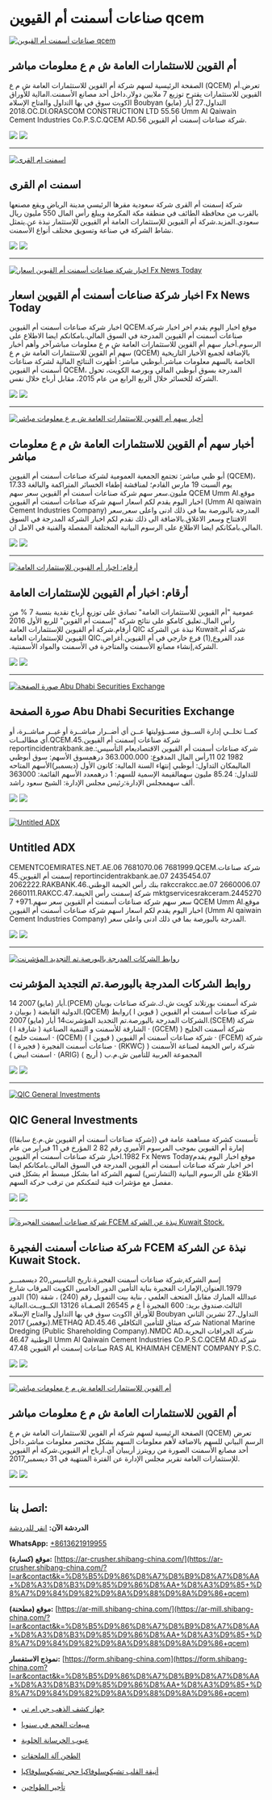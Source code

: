 # صناعات أسمنت أم القيوين qcem

<a href="https://swt.shibang-china.com/?l=ar&img&k=%D8%B5%D9%86%D8%A7%D8%B9%D8%A7%D8%AA+%D8%A3%D8%B3%D9%85%D9%86%D8%AA+%D8%A3%D9%85+%D8%A7%D9%84%D9%82%D9%8A%D9%88%D9%8A%D9%86+qcem" target="_blank">![صناعات أسمنت أم القيوين qcem](http://static.shibang-china.com/all-800x300/1055.jpg)</a>

## أم القوين للاستثمارات العامة ش م ع معلومات مباشر
الصفحة الرئيسية لسهم شركة أم القوين للاستثمارات العامة ش م ع (QCEM) تعرض.أم القيوين للاستثمارات يقترح توزيع 7 ملايين دولار.داخل أحد مصانع الأسمنت.اﻟﻣﺎﻟﯾﺔ ﻟﻸوراق اﻟﮐوﯾت ﺳوق ﻓﻲ ﺑﮭﺎ اﻟﺗداول واﻟﻣﺗﺎح اﻹﺳﻼﻣ Boubyan التداول.27 أيار (مايو) 2018.OC.DI.ORASCOM CONSTRUCTION LTD 55.56 Umm Al Qaiwain Cement Industries Co.P.S.C.QCEM AD.شركة صناعات إسمنت أم القيوين 56.


<a href="https://whatsapp.shibangsoft.com/WhatsApp.php" target="_blank" title="WhatsApp">![](http://static.shibang-china.com/icon/whatsapp.png)</a> <a href="https://swt.shibang-china.com/?l=ar&icon&k=%D8%B5%D9%86%D8%A7%D8%B9%D8%A7%D8%AA+%D8%A3%D8%B3%D9%85%D9%86%D8%AA+%D8%A3%D9%85+%D8%A7%D9%84%D9%82%D9%8A%D9%88%D9%8A%D9%86+qcem" target="_blank">![](http://static.shibang-china.com/icon/chat-ar.png)</a>

---

<a href="https://swt.shibang-china.com/?l=ar&img&k=%D8%B5%D9%86%D8%A7%D8%B9%D8%A7%D8%AA+%D8%A3%D8%B3%D9%85%D9%86%D8%AA+%D8%A3%D9%85+%D8%A7%D9%84%D9%82%D9%8A%D9%88%D9%8A%D9%86+qcem" target="_blank">![اسمنت ام القرى](http://static.shibang-china.com/all-800x300/572.jpg)</a>

## اسمنت ام القرى
شركة إسمنت أم القرى شركة سعودية مقرها الرئيسي مدينة الرياض ويقع مصنعها بالقرب من محافظة الطائف في منطقة مكة المكرمة ويبلغ رأس المال 550 مليون ريال سعودي.المزيد.شركة أم القيوين للإستثمارات العامة أم القيوين للإستثمار نبذة عن.يتمثل نشاط الشركة في صناعة وتسويق مختلف أنواع الأسمنت.


<a href="https://whatsapp.shibangsoft.com/WhatsApp.php" target="_blank" title="WhatsApp">![](http://static.shibang-china.com/icon/whatsapp.png)</a> <a href="https://swt.shibang-china.com/?l=ar&icon&k=%D8%B5%D9%86%D8%A7%D8%B9%D8%A7%D8%AA+%D8%A3%D8%B3%D9%85%D9%86%D8%AA+%D8%A3%D9%85+%D8%A7%D9%84%D9%82%D9%8A%D9%88%D9%8A%D9%86+qcem" target="_blank">![](http://static.shibang-china.com/icon/chat-ar.png)</a>

---

<a href="https://swt.shibang-china.com/?l=ar&img&k=%D8%B5%D9%86%D8%A7%D8%B9%D8%A7%D8%AA+%D8%A3%D8%B3%D9%85%D9%86%D8%AA+%D8%A3%D9%85+%D8%A7%D9%84%D9%82%D9%8A%D9%88%D9%8A%D9%86+qcem" target="_blank">![اخبار شركة صناعات أسمنت أم القيوين اسعار Fx News Today](http://static.shibang-china.com/all-800x300/993.jpg)</a>

## اخبار شركة صناعات أسمنت أم القيوين اسعار Fx News Today
اخبار شركة صناعات أسمنت أم القيوين QCEM.موقع اخبار اليوم يقدم اخر اخبار شركة صناعات أسمنت أم القيوين المدرجة في السوق المالي.بامكانكم ايضا الاطلاع على الرسوم.أخبار سهم أم القوين للاستثمارات العامة ش م ع معلومات مباشرآخر وأهم أخبار سهم أم القوين للاستثمارات العامة ش م ع (QCEM) بالإضافة لجميع الأخبار التاريخية الخاصة بالسهم معلومات مباشر.أبوظبي مباشر: أظهرت النتائج المالية لشركة صناعات أسمنت أم القيوين QCEM، المدرجة بسوق أبوظبي المالي وبورصة الكويت، تحول الشركة للخسائر خلال الربع الرابع من عام 2015، مقابل أرباح خلال نفس.


<a href="https://whatsapp.shibangsoft.com/WhatsApp.php" target="_blank" title="WhatsApp">![](http://static.shibang-china.com/icon/whatsapp.png)</a> <a href="https://swt.shibang-china.com/?l=ar&icon&k=%D8%B5%D9%86%D8%A7%D8%B9%D8%A7%D8%AA+%D8%A3%D8%B3%D9%85%D9%86%D8%AA+%D8%A3%D9%85+%D8%A7%D9%84%D9%82%D9%8A%D9%88%D9%8A%D9%86+qcem" target="_blank">![](http://static.shibang-china.com/icon/chat-ar.png)</a>

---

<a href="https://swt.shibang-china.com/?l=ar&img&k=%D8%B5%D9%86%D8%A7%D8%B9%D8%A7%D8%AA+%D8%A3%D8%B3%D9%85%D9%86%D8%AA+%D8%A3%D9%85+%D8%A7%D9%84%D9%82%D9%8A%D9%88%D9%8A%D9%86+qcem" target="_blank">![أخبار سهم أم القوين للاستثمارات العامة ش م ع معلومات مباشر](http://static.shibang-china.com/all-800x300/852.jpg)</a>

## أخبار سهم أم القوين للاستثمارات العامة ش م ع معلومات مباشر
أبو ظبي مباشر: تجتمع الجمعية العمومية لشركة صناعات أسمنت أم القيوين (QCEM)، يوم السبت 19 مارس القادم؛ لمناقشة إطفاء الخسائر المتراكمة والبالغة 17.33 مليون.سعر سهم شركة صناعات أسمنت أم القيوين سعر سهم QCEM Umm Al.موقع اخبار اليوم يقدم لكم اسعار اسهم شركة صناعات أسمنت أم القيوين (Umm Al qaiwain Cement Industries Company) المدرجة بالبورصة بما في ذلك ادنى واعلى سعر,سعر الافتتاح وسعر الاغلاق.بالاضافة الى ذلك نقدم لكم اخبار الشركة المدرجة في السوق المالي.بامكانكم ايضا الاطلاع على الرسوم البيانية المختلفة المفصلة والفنية في الامل ان.


<a href="https://whatsapp.shibangsoft.com/WhatsApp.php" target="_blank" title="WhatsApp">![](http://static.shibang-china.com/icon/whatsapp.png)</a> <a href="https://swt.shibang-china.com/?l=ar&icon&k=%D8%B5%D9%86%D8%A7%D8%B9%D8%A7%D8%AA+%D8%A3%D8%B3%D9%85%D9%86%D8%AA+%D8%A3%D9%85+%D8%A7%D9%84%D9%82%D9%8A%D9%88%D9%8A%D9%86+qcem" target="_blank">![](http://static.shibang-china.com/icon/chat-ar.png)</a>

---

<a href="https://swt.shibang-china.com/?l=ar&img&k=%D8%B5%D9%86%D8%A7%D8%B9%D8%A7%D8%AA+%D8%A3%D8%B3%D9%85%D9%86%D8%AA+%D8%A3%D9%85+%D8%A7%D9%84%D9%82%D9%8A%D9%88%D9%8A%D9%86+qcem" target="_blank">![أرقام: اخبار أم القيوين للإستثمارات العامة](http://static.shibang-china.com/all-800x300/1330.jpg)</a>

## أرقام: اخبار أم القيوين للإستثمارات العامة
عمومية &quot;أم القيوين للاستثمارات العامة&quot; تصادق على توزيع أرباح نقدية بنسبة 7 % من رأس المال.تعليق كامكو على نتائج شركة &quot;إسمنت أم القوين&quot; للربع الأول 2016 أرقام.شركة أم القيوين للإستثمارات العامة QIC نبذة عن الشركة Kuwait.شركة أم القيوين للإستثمارات العامة QIC.عدد الفروع,(1) فرع خارجي في أم القيوين.أغراض الشركة,إنشاء مصانع الأسمنت والمتاجرة في الأسمنت والمواد الأسمنتية.‏.


<a href="https://whatsapp.shibangsoft.com/WhatsApp.php" target="_blank" title="WhatsApp">![](http://static.shibang-china.com/icon/whatsapp.png)</a> <a href="https://swt.shibang-china.com/?l=ar&icon&k=%D8%B5%D9%86%D8%A7%D8%B9%D8%A7%D8%AA+%D8%A3%D8%B3%D9%85%D9%86%D8%AA+%D8%A3%D9%85+%D8%A7%D9%84%D9%82%D9%8A%D9%88%D9%8A%D9%86+qcem" target="_blank">![](http://static.shibang-china.com/icon/chat-ar.png)</a>

---

<a href="https://swt.shibang-china.com/?l=ar&img&k=%D8%B5%D9%86%D8%A7%D8%B9%D8%A7%D8%AA+%D8%A3%D8%B3%D9%85%D9%86%D8%AA+%D8%A3%D9%85+%D8%A7%D9%84%D9%82%D9%8A%D9%88%D9%8A%D9%86+qcem" target="_blank">![صورة الصفحة Abu Dhabi Securities Exchange](http://static.shibang-china.com/all-800x300/26.jpg)</a>

## صورة الصفحة Abu Dhabi Securities Exchange
كمــا تخلــي إدارة الســوق مســؤوليتها عــن أي أضــرار مباشــرة أو غيــر مباشــرة، أو أي مطالبــات.QCEM.شركة صناعات إسمنت أم القيوين.45 reportincidentrakbank.ae.شركة صناعات أسمنت أم القيوين الاقتصاديعام التأسيس: 1982 02 11رأس المال المدفوع: 363.000.000 درهمسوق الأسهم: سوق أبوظبي الماليمكان التداول: أبوظبي إنتهاء السنة المالية: كانون الأول (ديسمبر)الأسهم المتاحه للتداول: 85.24 مليون سهمالقيمة الإسمية للسهم: 1 درهمعدد الأسهم القائمة: 363000 ألف سهممجلس الإدارة:رئيس مجلس الإدارة: الشيخ سعود راشد.


<a href="https://whatsapp.shibangsoft.com/WhatsApp.php" target="_blank" title="WhatsApp">![](http://static.shibang-china.com/icon/whatsapp.png)</a> <a href="https://swt.shibang-china.com/?l=ar&icon&k=%D8%B5%D9%86%D8%A7%D8%B9%D8%A7%D8%AA+%D8%A3%D8%B3%D9%85%D9%86%D8%AA+%D8%A3%D9%85+%D8%A7%D9%84%D9%82%D9%8A%D9%88%D9%8A%D9%86+qcem" target="_blank">![](http://static.shibang-china.com/icon/chat-ar.png)</a>

---

<a href="https://swt.shibang-china.com/?l=ar&img&k=%D8%B5%D9%86%D8%A7%D8%B9%D8%A7%D8%AA+%D8%A3%D8%B3%D9%85%D9%86%D8%AA+%D8%A3%D9%85+%D8%A7%D9%84%D9%82%D9%8A%D9%88%D9%8A%D9%86+qcem" target="_blank">![Untitled ADX](http://static.shibang-china.com/all-800x300/1041.jpg)</a>

## Untitled ADX
CEMENTCOEMIRATES.NET.AE.06 7681070.06 7681999.QCEM.شركة صناعات إسمنت أم القيوين.45 reportincidentrakbank.ae.07 2435454.07 2062222.RAKBANK.بنك رأس الخيمة الوطني.46 rakccrakcc.ae.07 2660006.07 2660111.RAKCC.شركة إسمنت رأس الخيمة.47 mktgservicesrakceram.2445270 7 +971.سعر سهم شركة صناعات أسمنت أم القيوين سعر سهم QCEM Umm Al.موقع اخبار اليوم يقدم لكم اسعار اسهم شركة صناعات أسمنت أم القيوين (Umm Al qaiwain Cement Industries Company) المدرجة بالبورصة بما في ذلك ادنى واعلى سعر.


<a href="https://whatsapp.shibangsoft.com/WhatsApp.php" target="_blank" title="WhatsApp">![](http://static.shibang-china.com/icon/whatsapp.png)</a> <a href="https://swt.shibang-china.com/?l=ar&icon&k=%D8%B5%D9%86%D8%A7%D8%B9%D8%A7%D8%AA+%D8%A3%D8%B3%D9%85%D9%86%D8%AA+%D8%A3%D9%85+%D8%A7%D9%84%D9%82%D9%8A%D9%88%D9%8A%D9%86+qcem" target="_blank">![](http://static.shibang-china.com/icon/chat-ar.png)</a>

---

<a href="https://swt.shibang-china.com/?l=ar&img&k=%D8%B5%D9%86%D8%A7%D8%B9%D8%A7%D8%AA+%D8%A3%D8%B3%D9%85%D9%86%D8%AA+%D8%A3%D9%85+%D8%A7%D9%84%D9%82%D9%8A%D9%88%D9%8A%D9%86+qcem" target="_blank">![روابط الشركات المدرجة بالبورصة.تم التجديد المؤشرنت](http://static.shibang-china.com/all-800x300/1453.jpg)</a>

## روابط الشركات المدرجة بالبورصة.تم التجديد المؤشرنت
14 أيار (مايو) 2007.(PCEM) شركة أسمنت بورتلاند كويت ش.ك.شركة صناعات بوبيان الدولية القابضة ( بوبيان د.(QCEM) شركة صناعات أسمنت أم القيوين ( قيوين ا )روابط الشركات المدرجة بالبورصة.تم التجديد المؤشرنت14 أيار (مايو) 2007.(SCEM) شركة الشارقة للأسمنت و التنمية الصناعية ( شارقة ا ) &middot; (GCEM) شركة أسمنت الخليج ( اسمنت خليج ) &middot; (QCEM) شركة صناعات أسمنت أم القيوين ( قيوين ا ) &middot; (FCEM) شركة صناعات أسمنت الفجيرة ( فجيرة ا ) &middot; (RKWC) شركة راس الخيمة لصناعة الأسمنت ( اسمنت ابيض ) &middot; (ARIG) المجموعة العربية للتأمين ش.م.ب ( أريج )


<a href="https://whatsapp.shibangsoft.com/WhatsApp.php" target="_blank" title="WhatsApp">![](http://static.shibang-china.com/icon/whatsapp.png)</a> <a href="https://swt.shibang-china.com/?l=ar&icon&k=%D8%B5%D9%86%D8%A7%D8%B9%D8%A7%D8%AA+%D8%A3%D8%B3%D9%85%D9%86%D8%AA+%D8%A3%D9%85+%D8%A7%D9%84%D9%82%D9%8A%D9%88%D9%8A%D9%86+qcem" target="_blank">![](http://static.shibang-china.com/icon/chat-ar.png)</a>

---

<a href="https://swt.shibang-china.com/?l=ar&img&k=%D8%B5%D9%86%D8%A7%D8%B9%D8%A7%D8%AA+%D8%A3%D8%B3%D9%85%D9%86%D8%AA+%D8%A3%D9%85+%D8%A7%D9%84%D9%82%D9%8A%D9%88%D9%8A%D9%86+qcem" target="_blank">![QIC General Investments](http://static.shibang-china.com/all-800x300/13.jpg)</a>

## QIC General Investments
((شركة صناعات أسمنت أم القيوين ش.م.ع سابقا)) تأسست كشركة مساهمة عامة في إمارة أم القيوين بموجب المرسوم الأميري رقم 82 2 المؤرخ في 11 فبراير من عام 1982.اخبار شركة صناعات أسمنت أم القيوين Fx News Todayموقع اخبار اليوم يقدم اخر اخبار شركة صناعات أسمنت أم القيوين المدرجة في السوق المالي.بامكانكم ايضا الاطلاع على الرسوم البيانية (التشارتس) لسهم الشركة اما بشكل مبسط ام بشكل فني مفصل مع مؤشرات فنية لتمكنكم من ترقب حركة السهم.


<a href="https://whatsapp.shibangsoft.com/WhatsApp.php" target="_blank" title="WhatsApp">![](http://static.shibang-china.com/icon/whatsapp.png)</a> <a href="https://swt.shibang-china.com/?l=ar&icon&k=%D8%B5%D9%86%D8%A7%D8%B9%D8%A7%D8%AA+%D8%A3%D8%B3%D9%85%D9%86%D8%AA+%D8%A3%D9%85+%D8%A7%D9%84%D9%82%D9%8A%D9%88%D9%8A%D9%86+qcem" target="_blank">![](http://static.shibang-china.com/icon/chat-ar.png)</a>

---

<a href="https://swt.shibang-china.com/?l=ar&img&k=%D8%B5%D9%86%D8%A7%D8%B9%D8%A7%D8%AA+%D8%A3%D8%B3%D9%85%D9%86%D8%AA+%D8%A3%D9%85+%D8%A7%D9%84%D9%82%D9%8A%D9%88%D9%8A%D9%86+qcem" target="_blank">![شركة صناعات أسمنت الفجيرة FCEM نبذة عن الشركة Kuwait Stock.](http://static.shibang-china.com/all-800x300/502.jpg)</a>

## شركة صناعات أسمنت الفجيرة FCEM نبذة عن الشركة Kuwait Stock.
إسم الشركة,شركة صناعات أسمنت الفجيرة.تاريخ التاسيس,20 ديسمبـــر 1979.العنوان,الإمارات الفجيرة بناية التأمين الدور الخامس الكويت المرقاب شارع عبدالله المبارك مقابل المتحف العلمي ، بناية بيت التمويل رقم (240) ، شقة (10) الدور الثالث.صندوق بريد: 600 الفجيرة أ ع م 26545 الصـفـاة 13126 الكــويــت.اﻟﻣﺎﻟﯾﺔ ﻟﻸوراق اﻟﮐوﯾت ﺳوق ﻓﻲ ﺑﮭﺎ اﻟﺗداول واﻟﻣﺗﺎح اﻹﺳﻼﻣ Boubyan التداول.27 تشرين الثاني (نوفمبر) 2017.METHAQ AD.شركة ميثاق للتأمين التكافلي 45.46 National Marine Dredging (Public Shareholding Company).NMDC AD.شركة الجرافات البحرية الوطنية 46.47 Umm Al Qaiwain Cement Industries Co.P.S.C.QCEM AD.شركة صناعات إسمنت أم القيوين 47.48 RAS AL KHAIMAH CEMENT COMPANY P.S.C.


<a href="https://whatsapp.shibangsoft.com/WhatsApp.php" target="_blank" title="WhatsApp">![](http://static.shibang-china.com/icon/whatsapp.png)</a> <a href="https://swt.shibang-china.com/?l=ar&icon&k=%D8%B5%D9%86%D8%A7%D8%B9%D8%A7%D8%AA+%D8%A3%D8%B3%D9%85%D9%86%D8%AA+%D8%A3%D9%85+%D8%A7%D9%84%D9%82%D9%8A%D9%88%D9%8A%D9%86+qcem" target="_blank">![](http://static.shibang-china.com/icon/chat-ar.png)</a>

---

<a href="https://swt.shibang-china.com/?l=ar&img&k=%D8%B5%D9%86%D8%A7%D8%B9%D8%A7%D8%AA+%D8%A3%D8%B3%D9%85%D9%86%D8%AA+%D8%A3%D9%85+%D8%A7%D9%84%D9%82%D9%8A%D9%88%D9%8A%D9%86+qcem" target="_blank">![أم القوين للاستثمارات العامة ش م ع معلومات مباشر](http://static.shibang-china.com/all-800x300/310.jpg)</a>

## أم القوين للاستثمارات العامة ش م ع معلومات مباشر
الصفحة الرئيسية لسهم شركة أم القوين للاستثمارات العامة ش م ع (QCEM) تعرض الرسم البياني للسهم بالاضافة لأهم معلومات السهم بشكل مختصر معلومات مباشر.داخل أحد مصانع الأسمنت الصورة من رويترز أريبيان آي.أرباح أم القيوين.شركة أم القيوين للإستثمارات العامة تقرير مجلس الإدارة عن الفترة المنتهية في 31 ديسمبر,2017.

<a href="https://whatsapp.shibangsoft.com/WhatsApp.php" target="_blank" title="WhatsApp">![](http://static.shibang-china.com/icon/whatsapp.png)</a> <a href="https://swt.shibang-china.com/?l=ar&icon&k=%D8%B5%D9%86%D8%A7%D8%B9%D8%A7%D8%AA+%D8%A3%D8%B3%D9%85%D9%86%D8%AA+%D8%A3%D9%85+%D8%A7%D9%84%D9%82%D9%8A%D9%88%D9%8A%D9%86+qcem" target="_blank">![](http://static.shibang-china.com/icon/chat-ar.png)</a>

---
## اتصل بنا:

**الدردشة الآن:** [انقر للدردشة](https://swt.shibang-china.com?l=ar&contact&k=%D8%B5%D9%86%D8%A7%D8%B9%D8%A7%D8%AA+%D8%A3%D8%B3%D9%85%D9%86%D8%AA+%D8%A3%D9%85+%D8%A7%D9%84%D9%82%D9%8A%D9%88%D9%8A%D9%86+qcem)

**WhatsApp:**  [+8613621919955](https://whatsapp.shibangsoft.com/WhatsApp.php)

**موقع (كسارة):** [https://ar-crusher.shibang-china.com/](https://ar-crusher.shibang-china.com/?l=ar&contact&k=%D8%B5%D9%86%D8%A7%D8%B9%D8%A7%D8%AA+%D8%A3%D8%B3%D9%85%D9%86%D8%AA+%D8%A3%D9%85+%D8%A7%D9%84%D9%82%D9%8A%D9%88%D9%8A%D9%86+qcem)

**موقع (مطحنة):** [https://ar-mill.shibang-china.com/](https://ar-mill.shibang-china.com/?l=ar&contact&k=%D8%B5%D9%86%D8%A7%D8%B9%D8%A7%D8%AA+%D8%A3%D8%B3%D9%85%D9%86%D8%AA+%D8%A3%D9%85+%D8%A7%D9%84%D9%82%D9%8A%D9%88%D9%8A%D9%86+qcem)

**نموذج الاستفسار:** [https://form.shibang-china.com](https://form.shibang-china.com?l=ar&contact&k=%D8%B5%D9%86%D8%A7%D8%B9%D8%A7%D8%AA+%D8%A3%D8%B3%D9%85%D9%86%D8%AA+%D8%A3%D9%85+%D8%A7%D9%84%D9%82%D9%8A%D9%88%D9%8A%D9%86+qcem)

* [جهاز كشف الذهب جي ام تي](../35/%D8%AC%D9%87%D8%A7%D8%B2%20%D9%83%D8%B4%D9%81%20%D8%A7%D9%84%D8%B0%D9%87%D8%A8%20%D8%AC%D9%8A%20%D8%A7%D9%85%20%D8%AA%D9%8A.md)

* [مبيعات الفحم في سنويا](../31/%D9%85%D8%A8%D9%8A%D8%B9%D8%A7%D8%AA%20%D8%A7%D9%84%D9%81%D8%AD%D9%85%20%D9%81%D9%8A%20%D8%B3%D9%86%D9%88%D9%8A%D8%A7.md)

* [عيوب الخرسانة الخلوية](../35/%D8%B9%D9%8A%D9%88%D8%A8%20%D8%A7%D9%84%D8%AE%D8%B1%D8%B3%D8%A7%D9%86%D8%A9%20%D8%A7%D9%84%D8%AE%D9%84%D9%88%D9%8A%D8%A9.md)

* [الطحن آلة الملحقات](../35/%D8%A7%D9%84%D8%B7%D8%AD%D9%86%20%D8%A2%D9%84%D8%A9%20%D8%A7%D9%84%D9%85%D9%84%D8%AD%D9%82%D8%A7%D8%AA.md)

* [أنيقة القلب تشيكوسلوفاكيا حجر تشيكوسلوفاكيا](../31/%D8%A3%D9%86%D9%8A%D9%82%D8%A9%20%D8%A7%D9%84%D9%82%D9%84%D8%A8%20%D8%AA%D8%B4%D9%8A%D9%83%D9%88%D8%B3%D9%84%D9%88%D9%81%D8%A7%D9%83%D9%8A%D8%A7%20%D8%AD%D8%AC%D8%B1%20%D8%AA%D8%B4%D9%8A%D9%83%D9%88%D8%B3%D9%84%D9%88%D9%81%D8%A7%D9%83%D9%8A%D8%A7.md)

* [تأجير الطواحين](../31/%D8%AA%D8%A3%D8%AC%D9%8A%D8%B1%20%D8%A7%D9%84%D8%B7%D9%88%D8%A7%D8%AD%D9%8A%D9%86.md)